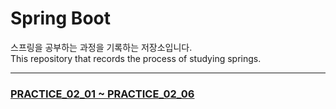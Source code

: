 # Spring Boot
스프링을 공부하는 과정을 기록하는 저장소입니다. <br/>
This repository that records the process of studying springs.

------------------------------

### <a href="https://velog.io/@1_dohyeon/series/%EC%8A%A4%ED%94%84%EB%A7%81">PRACTICE_02_01 ~ PRACTICE_02_06 </a>